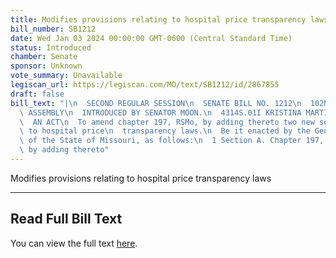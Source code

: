 ```yaml
---
title: Modifies provisions relating to hospital price transparency laws
bill_number: SB1212
date: Wed Jan 03 2024 00:00:00 GMT-0600 (Central Standard Time)
status: Introduced
chamber: Senate
sponsor: Unknown
vote_summary: Unavailable
legiscan_url: https://legiscan.com/MO/text/SB1212/id/2867855
draft: false
bill_text: "|\n  SECOND REGULAR SESSION\n  SENATE BILL NO. 1212\n  102ND GENERA L\
  \ ASSEMBLY\n  INTRODUCED BY SENATOR MOON.\n  4314S.01I KRISTINA MARTIN, Secretary\n\
  \  AN ACT\n  To amend chapter 197, RSMo, by adding thereto two new sections relating\
  \ to hospital price\n  transparency laws.\n  Be it enacted by the General Assembly\
  \ of the State of Missouri, as follows:\n  1 Section A. Chapter 197, RSMo, is amended\
  \ by adding thereto"
---
```

Modifies provisions relating to hospital price transparency laws

---

## Read Full Bill Text

You can view the full text [here](https://legiscan.com/MO/text/SB1212/id/2867855).
